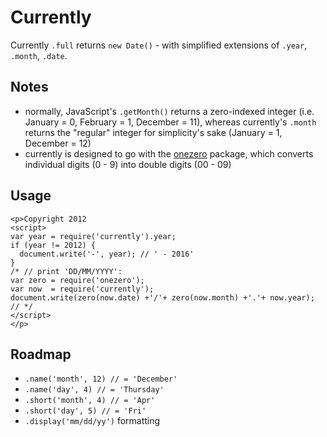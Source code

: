 # Currently

Currently `.full` returns `new Date()` - with simplified extensions of `.year`, `.month`, `.date`.

## Notes

 * normally, JavaScript's `.getMonth()` returns a zero-indexed integer (i.e. January = 0, February = 1, December = 11), whereas currently's `.month` returns the "regular" integer for simplicity's sake (January = 1, December = 12)
 * currently is designed to go with the [onezero](onezero) package, which converts individual digits (0 - 9) into double digits (00 - 09)

## Usage

```
<p>Copyright 2012
<script>
var year = require('currently').year;
if (year != 2012) {
  document.write('-', year); // ' - 2016'
}
/* // print 'DD/MM/YYYY':
var zero = require('onezero');
var now  = require('currently');
document.write(zero(now.date) +'/'+ zero(now.month) +'.'+ now.year);
// */
</script>
</p>
```

## Roadmap

 * `.name('month', 12) // = 'December'`
 * `.name('day', 4) // = 'Thursday'`
 * `.short('month', 4) // = 'Apr'`
 * `.short('day', 5) // = 'Fri'`
 * `.display('mm/dd/yy')` formatting
